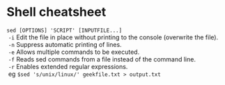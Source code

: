 # Shell cheatsheet

`sed [OPTIONS] 'SCRIPT' [INPUTFILE...]` \
 `-i`	Edit the file in place without printing to the console (overwrite the file). \
 `-n`	Suppress automatic printing of lines. \
 `-e`	Allows multiple commands to be executed. \
 `-f`	Reads sed commands from a file instead of the command line. \
 `-r`	Enables extended regular expressions. \
 eg `$sed 's/unix/linux/' geekfile.txt > output.txt`
